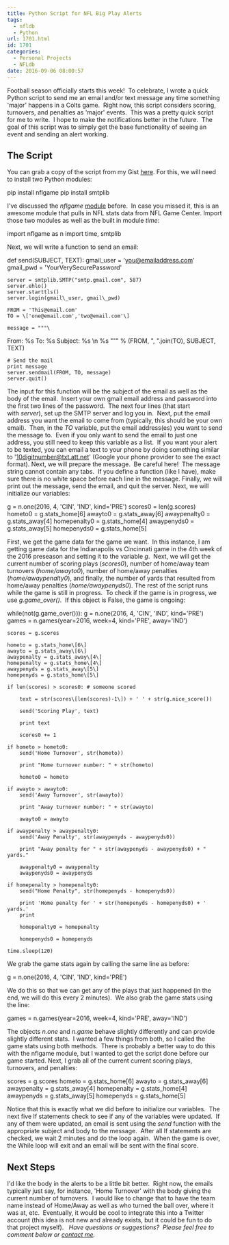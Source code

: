 ```yaml
---
title: Python Script for NFL Big Play Alerts
tags:
  - nfldb
  - Python
url: 1701.html
id: 1701
categories:
  - Personal Projects
  - NFLdb
date: 2016-09-06 08:00:57
---
```


Football season officially starts this week!  To celebrate, I wrote a quick Python script to send me an email and/or text message any time something 'major' happens in a Colts game.  Right now, this script considers scoring, turnovers, and penalties as 'major' events.  This was a pretty quick script for me to write.  I hope to make the notifications better in the future.  The goal of this script was to simply get the base functionality of seeing an event and sending an alert working.

The Script
----------

You can grab a copy of the script from my Gist [here](https://gist.github.com/allisontharp/022e1f5a2ecde8d3661133817deeb0d3). For this, we will need to install two Python modules:

pip install nflgame
pip install smtplib

I've discussed the _nflgame_ [module](/nfldb-part-1-creating-an-nfl-stats-database/) before.  In case you missed it, this is an awesome module that pulls in NFL stats data from NFL Game Center. Import those two modules as well as the built in module _time_:

import nflgame as n
import time, smtplib

Next, we will write a function to send an email:

def send(SUBJECT, TEXT):
    gmail_user = 'you@emailaddress.com'
    gmail_pwd = 'YourVerySecurePassword'
    
    server = smtplib.SMTP("smtp.gmail.com", 587)
    server.ehlo()
    server.starttls()
    server.login(gmail\_user, gmail\_pwd)
    
    FROM = 'This@email.com'
    TO = \['one@email.com','two@email.com'\]
    
    message = """\
From: %s
To: %s
Subject: %s
\\n
%s
""" % (FROM, ", ".join(TO), SUBJECT, TEXT)
    
    # Send the mail
    print message
    server.sendmail(FROM, TO, message)
    server.quit()

The input for this function will be the subject of the email as well as the body of the email.  Insert your own gmail email address and password into the first two lines of the password.  The next four lines (that start with _server_), set up the SMTP server and log you in.  Next, put the email address you want the email to come from (typically, this should be your own email).  Then, in the _TO_ variable, put the email address(es) you want to send the message to.  Even if you only want to send the email to just one address, you still need to keep this variable as a list.  If you want your alert to be texted, you can email a text to your phone by doing something similar to '10digitnumber@txt.att.net' (Google your phone provider to see the exact format). Next, we will prepare the message.  Be careful here!  The message string cannot contain any tabs.  If you define a function (like I have), make sure there is no white space before each line in the message. Finally, we will print out the message, send the email, and quit the server. Next, we will initialize our variables:

g = n.one(2016, 4, 'CIN', 'IND', kind='PRE')
scores0 = len(g.scores)
hometo0 = g.stats_home\[6\]
awayto0 = g.stats_away\[6\]
awaypenalty0 = g.stats_away\[4\]
homepenalty0 = g.stats_home\[4\]
awaypenyds0 = g.stats_away\[5\]
homepenyds0 = g.stats_home\[5\]

First, we get the game data for the game we want.  In this instance, I am getting game data for the Indianapolis vs Cincinnati game in the 4th week of the 2016 preseason and setting it to the variable _g_.  Next, we will get the current number of scoring plays (_scores0_), number of home/away team turnovers (_home/awayto0_), number of home/away penalties (_home/awaypenalty0_), and finally, the number of yards that resulted from home/away penalties (_home/awaypenyds0_). The rest of the script runs while the game is still in progress.  To check if the game is in progress, we use _g.game_over()_.  If this object is False, the game is ongoing:

while(not(g.game_over())):
    g = n.one(2016, 4, 'CIN', 'IND', kind='PRE')
    games = n.games(year=2016, week=4, kind='PRE', away='IND')
    
    
    scores = g.scores
    
    hometo = g.stats_home\[6\]
    awayto = g.stats_away\[6\]
    awaypenalty = g.stats_away\[4\]
    homepenalty = g.stats_home\[4\]
    awaypenyds = g.stats_away\[5\]
    homepenyds = g.stats_home\[5\]
    
    if len(scores) > scores0: # someone scored

        text = str(scores\[len(scores)-1\]) + ' ' + str(g.nice_score())
        
        send('Scoring Play', text)

        print text
        
        scores0 += 1
    
    if hometo > hometo0:
        send('Home Turnover', str(hometo))
        
        print "Home turnover number: " + str(hometo)
        
        hometo0 = hometo
        
    if awayto > awayto0:
        send('Away Turnover', str(awayto))
        
        print "Away turnover number: " + str(awayto)
        
        awayto0 = awayto
    
    if awaypenalty > awaypenalty0:
        send('Away Penalty', str(awaypenyds - awaypenyds0))
        
        print "Away penalty for " + str(awaypenyds - awaypenyds0) + " yards."
        
        awaypenalty0 = awaypenalty
        awaypenyds0 = awaypenyds
        
    if homepenalty > homepenalty0:
        send("Home Penalty", str(homepenyds - homepenyds0))
        
        print 'Home penalty for ' + str(homepenyds - homepenyds0) + ' yards.'
        print
        
        homepenalty0 = homepenalty
        
        homepenyds0 = homepenyds
    
    time.sleep(120)

We grab the game stats again by calling the same line as before:

g = n.one(2016, 4, 'CIN', 'IND', kind='PRE')

We do this so that we can get any of the plays that just happened (in the end, we will do this every 2 minutes).  We also grab the game stats using the line:

games = n.games(year=2016, week=4, kind='PRE', away='IND')

The objects _n.one_ and _n.game_ behave slightly differently and can provide slightly different stats.  I wanted a few things from both, so I called the game stats using both methods.  There is probably a better way to do this with the nflgame module, but I wanted to get the script done before our game started. Next, I grab all of the current current scoring plays, turnovers, and penalties:

scores = g.scores
hometo = g.stats_home\[6\]
awayto = g.stats_away\[6\]
awaypenalty = g.stats_away\[4\]
homepenalty = g.stats_home\[4\]
awaypenyds = g.stats_away\[5\]
homepenyds = g.stats_home\[5\]

Notice that this is exactly what we did before to initialize our variables.  The next five If statements check to see if any of the variables were updated.  If any of them were updated, an email is sent using the _send_ function with the appropriate subject and body to the message.  After all If statements are checked, we wait 2 minutes and do the loop again.  When the game is over, the While loop will exit and an email will be sent with the final score.

Next Steps
----------

I'd like the body in the alerts to be a little bit better.  Right now, the emails typically just say, for instance, 'Home Turnover' with the body giving the current number of turnovers.  I would like to change that to have the team name instead of Home/Away as well as who turned the ball over, where it was at, etc.  Eventually, it would be cool to integrate this into a Twitter account (this idea is not new and already exists, but it could be fun to do that project myself).   _Have questions or suggestions?  Please feel free to comment below or [contact me](/contact/)._